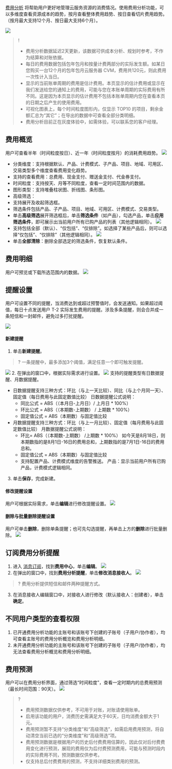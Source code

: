 
[费用分析](https://console.cloud.tencent.com/expense/cost/analysis) 将帮助用户更好地管理云服务资源的消费情况。使用费用分析功能，可以多维度查看资源成本的趋势，按月查看整体费用趋势、按日查看切片费用趋势。（按月最大支持12个月、按日最大支持6个月）。

![](https://main.qcloudimg.com/raw/76c5fbd0294f5b952f25242ff3ec2d15.png)

>!
> - 费用分析数据延迟2天更新，该数据可供成本分析、规划时参考，不作为结算和对账依据。
> - 每日的费用数据包括包年包月和按量计费两部分的实际发生额。如某日您购买一台12个月的包年包月云服务器 CVM，费用共120元，则此费用一次性计入当日。
> - 显示的当前账单周期的费用是估计费用。本页显示的估计费用或显示在我们发送给您的通知上的费用，可能与您在本账单周期的实际费用有所不同。这是因为本页显示的估计费用不包括本账单周期内您在查看本页的日期之后产生的使用费用。
> - 可视化图表上，每个时间粒度图形内，仅显示 TOP10 的项目，剩余金额汇总为“其它”；在导出的数据中可查看全部分类明细。
> - 费用分析目前正在灰度体验中，如需体验，可以联系您的客户经理。
> 

## 费用概览

用户可查看半年（时间粒度按日）、近一年（时间粒度按月）的消耗费用趋势。
![](https://qcloudimg.tencent-cloud.cn/raw/66cdb23196597a357e6b2ef07e371d8a.png)
- 分类维度：支持根据默认、产品、计费模式、子产品、项目、地域、可用区、交易类型多个维度查看费用变化趋势。
- 支持的查看费用：总费用、现金支付、赠送金支付、代金券支付。
- 时间粒度：支持按天、月等不同粒度，查看一定时间范围内的数据。
- 图形类型：支持堆叠柱状图、折线图、条形图。
- 高级筛选：
 - 支持展开及收起筛选框。
 - 筛选条件包括产品、子产品、项目、地域、可用区、计费模式、交易类型。
 - 单击**高级筛选**展开筛选框后，单击**筛选条件**（如产品），勾选产品，单击**应用筛选条件**，即可展示出当前用户所有已购产品的列表（其他逻辑相同）。
![](https://qcloudimg.tencent-cloud.cn/raw/1fc791f0eeb5b0c951f02f2ebe4cb632.png)
 - 支持包括全部（默认）、“仅包括”、“仅排除”。如选择了某些产品后，则可以选择“仅包括”、“仅排除”（其他逻辑相同）。
 ![](https://qcloudimg.tencent-cloud.cn/raw/ea0b70356c6b315628d4922314322880.png)
 - 单击**全部清除**：删除全部选定的筛选条件，恢复默认条件。

## 费用明细

用户可预览或下载所选范围内的数据。
![](https://main.qcloudimg.com/raw/c4c74043abca4d523541e9778c689313.png)


## 提醒设置

用户可设置不同的提醒，当消费达到或超过预警值时，会发送通知。如果超过阈值，每日十点发送用户 T-2 实际发生费用的提醒。涉及多条提醒，则会合并成一条短信和一封邮件，避免过多打扰提醒。

![](https://main.qcloudimg.com/raw/33edbac4cae613273280a520af249290.png)

#### 新建提醒

1. 单击**新建提醒**。
>? 一条提醒中，最多添加3个阈值，满足任意一个即可触发提醒。
>
![](https://main.qcloudimg.com/raw/7f2d9359a6d7ab37924ae5f53db06b2e.png)
2. 在弹出的窗口中，根据实际需求进行设置。
![](https://qcloudimg.tencent-cloud.cn/raw/e4d1bc2213c710dd7f0f55e9236f2baa.png)
支持的提醒类型有日数据提醒、月数据提醒。
 - 日数据提醒支持三种方式：环比（与上一天比较）、同比（与上个月同一天）、固定值（每日费用与此固定数值比较）
 日数据提醒公式说明：
    - 同比公式 = ABS（（本月日-上月日）/ 上月日 * 100%）
    - 环比公式 = ABS（（本期数-上期数） / 上期数 * 100%）
    - 固定值公式 = ABS（本期数）与固定值比较
 - 月数据提醒支持三种方式：环比（与上一月比较）、固定值（每月费用与此固定数值比较）
 月数据提醒公式说明：
    - 环比= ABS（（本期数-上期数） /上期数 * 100%）
如今天是8月18日，则本期数指的是8月1日-16日的费用总和，上期数指的是7月1日-16日的费用总和。
    - 固定值公式 = ABS（本期数）与固定值比较
   - 支持配置产品、计费模式维度的告警推送。
   产品：显示当前用户所有已购产品，计费模式逻辑相同。
3. 单击**保存**，完成新建。


#### 修改提醒设置

用户可根据实际需求，单击**编辑**进行修改提醒设置。
![](https://main.qcloudimg.com/raw/846b0e69752bb7bb068380ec4ede7b8f.png)

#### 删除与批量删除提醒设置

用户可单击**删除**，删除单条提醒；也可先勾选提醒，再单击上方的**删除**进行批量删除。
![](https://main.qcloudimg.com/raw/a9415d98fa89067093c73010d0a0a2e5.png)


## 订阅费用分析提醒

1. 进入 [消息订阅](https://console.cloud.tencent.com/messageCenter/messageConfig)，找到**费用中心**，单击**编辑**。
![](https://qcloudimg.tencent-cloud.cn/raw/0d2cd118b9e28fb06875e2b626ad5f5b.png)
2. 在弹出的窗口中，找到**费用分析提醒**，单击**修改消息接收人**。
![](https://qcloudimg.tencent-cloud.cn/raw/13101ee0b208ba6b920957dcd4c27dcd.png)
>? 费用分析提供短信和邮件两种提醒方式。
>
3. 在消息接收人编辑窗口中，对接收人进行修改（默认接收人：创建者），单击**确定**。

## 不同用户类型的查看权限

1. 已开通费用分析功能的主账号和该账号下创建的子账号（子用户/协作者），均可查看主账号的费用分析概览和费用分析明细。
2. 未开通费用分析功能的主账号和该账号下创建的子账号（子用户/协作者），均无法查看费用分析概览和费用分析明细。

## 费用预测

用户可以在费用分析界面，通过筛选“时间粒度”，查看一定时期内的总费用预测（最长时间范围：90天）。
![](https://qcloudimg.tencent-cloud.cn/raw/f6a3a2e62fa55195ca5f3e4a28099e5d.png)

>? 
> - 费用预测数据仅供参考，不可用于对账，对账请使用账单。
> - 启用该功能的用户，消费历史需满足大于60天，日均消费金额大于1元。
> - 费用预测暂不支持“分类维度”和“高级筛选”，如需启用费用预测，将自动清空当前已选的“分类维度”和“高级筛选”项。
> - 费用预测数据是根据用户的历史后付费费用估算的，因此仅对后付费费用变化进行预测，展现的费用仅为后付费预测费用，可能与预测时段内的实际费用不同，预测数据仅供参考。
> - 仅支持总后付费费用的预测，不支持详细类别费用的预测。
> 

